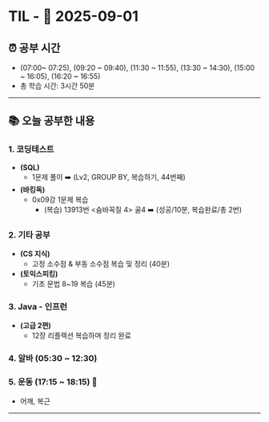 # TIL - 📅 2025-09-01

## ⏰ 공부 시간
- (07:00~ 07:25), (09:20 ~ 09:40), (11:30 ~ 11:55), (13:30 ~ 14:30), (15:00 ~ 16:05), (16:20 ~ 16:55)
- 총 학습 시간: 3시간 50분

---

## 📚 오늘 공부한 내용
### 1. 코딩테스트
- **(SQL)**
  - 1문제 풀이 ➡️ (Lv2, GROUP BY, 복습하기, 44번째)
- **(바킹독)**
  - 0x09강 1문제 복습
    - (복습) 13913번 <숨바꼭질 4> 골4 ➡️ (성공/10분, 복습완료/총 2번)

### 2. 기타 공부
- **(CS 지식)**
  - 고정 소수점 & 부동 소수점 복습 및 정리 (40분)
- **(토익스피킹)**
  - 기초 문법 8~19 복습 (45분)

### 3. Java - 인프런
- **(고급 2편)**
  - 12장 리플렉션 복습하며 정리 완료

### 4. 알바 (05:30 ~ 12:30)

### 5. 운동 (17:15 ~ 18:15) 👟
- 어깨, 복근

---
